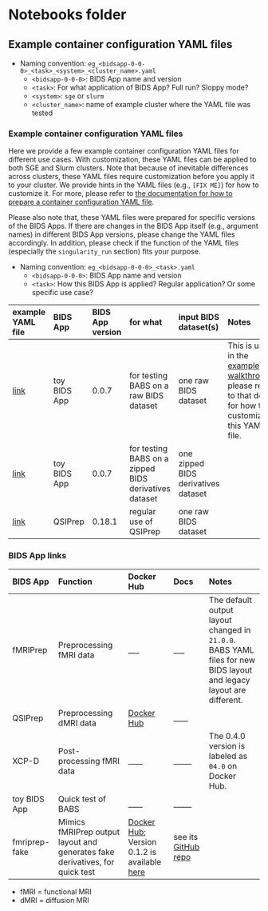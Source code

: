 # Notebooks folder

## Example container configuration YAML files
* Naming convention: `eg_<bidsapp-0-0-0>_<task>_<system>_<cluster_name>.yaml`
    * `<bidsapp-0-0-0>`: BIDS App name and version
    * `<task>`:  For what application of BIDS App? Full run? Sloppy mode?
    * `<system>`: `sge` or `slurm`
    * `<cluster_name>`: name of example cluster where the YAML file was tested


### Example container configuration YAML files
Here we provide a few example container configuration YAML files
for different use cases. With customization, these YAML files can be applied to both SGE and Slurm clusters.
Note that because of inevitable differences across clusters, these YAML files
require customization before you apply it to your cluster.
We provide hints in the YAML files (e.g., `[FIX ME]`) for how to customize it.
For more, please refer to [the documentation for how to prepare a container configuration YAML file](https://pennlinc-babs.readthedocs.io/en/stable/preparation_config_yaml_file.html).

Please also note that, these YAML files were prepared for specific
versions of the BIDS Apps. If there are changes in the BIDS App itself (e.g., argument names) in different BIDS App versions, please change the YAML files accordingly.
In addition, please check if the function of the YAML files (especially the `singularity_run` section) fits your purpose.

* Naming convention: `eg_<bidsapp-0-0-0>_<task>.yaml`
    * `<bidsapp-0-0-0>`: BIDS App name and version
    * `<task>`:  How this BIDS App is applied? Regular application? Or some specific use case?

| example YAML file | BIDS App | BIDS App version | for what | input BIDS dataset(s) | Notes | 
| :-- | :--|:-- | :-- |:-- | :-- |
| [link](eg_toybidsapp-0-0-7_rawBIDS-walkthrough_sge_cubic.yaml) | toy BIDS App | 0.0.7 | for testing BABS on a raw BIDS dataset | one raw BIDS dataset | This is used in the [example walkthrough](https://pennlinc-babs.readthedocs.io/en/stable/walkthrough.html); please refer to that doc for how to customize this YAML file.  ||
| [link](eg_toybidsapp-0-0-7_zipped.yaml) | toy BIDS App | 0.0.7 | for testing BABS on a zipped BIDS derivatives dataset | one zipped BIDS derivatives dataset |  |
| [link](xxxx) | QSIPrep | 0.18.1 | regular use of QSIPrep | one raw BIDS dataset |  |

### BIDS App links
| BIDS App | Function | Docker Hub | Docs | Notes | 
| :-- | :--|:-- | :-- |:-- |
| fMRIPrep | Preprocessing fMRI data | ___ | ___ | The default output layout changed in `21.0.0`. BABS YAML files for new BIDS layout and legacy layout are different. |
| QSIPrep | Preprocessing dMRI data | [Docker Hub](https://hub.docker.com/r/pennbbl/qsiprep) | ____ | |
| XCP-D | Post-processing fMRI data | ____ | _____ | The 0.4.0 version is labeled as `04.0` on Docker Hub. |
| toy BIDS App | Quick test of BABS | ____ | _____ | |
| fmriprep-fake | Mimics fMRIPrep output layout and generates fake derivatives, for quick test | [Docker Hub](https://hub.docker.com/r/djarecka/fmriprep_fake); Version 0.1.2 is available [here](https://hub.docker.com/r/chenyingzhao/fmriprep_fake) | see its [GitHub repo](https://github.com/djarecka/fmriprep-fake) |  |

* fMRI = functional MRI
* dMRI = diffusion MRI
